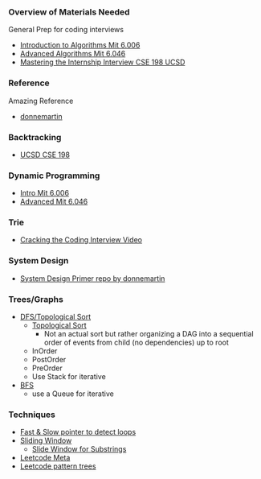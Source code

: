 ### Overview of Materials Needed
General Prep for coding interviews
- [Introduction to Algorithms Mit 6.006](https://ocw.mit.edu/courses/electrical-engineering-and-computer-science/6-006-introduction-to-algorithms-fall-2011/lecture-notes/)
- [Advanced Algorithms Mit 6.046](https://ocw.mit.edu/courses/electrical-engineering-and-computer-science/6-046j-design-and-analysis-of-algorithms-spring-2015/lecture-notes/)
- [Mastering the Internship Interview CSE 198 UCSD](https://sites.google.com/eng.ucsd.edu/cse-198-internship-interview/lecture-slides?authuser=0)

### Reference
Amazing Reference
- [donnemartin](https://github.com/donnemartin/interactive-coding-challenges)

### Backtracking
- [UCSD CSE 198](https://docs.google.com/presentation/d/1zXCtojICaUYX6z-ITDGuPzGeE4tpvaTrv0WP0IqZ-H8/present?slide=id.p)

### Dynamic Programming
- [Intro Mit 6.006](https://www.youtube.com/watch?v=OQ5jsbhAv_M&t=47s&ab_channel=MITOpenCourseWare)
- [Advanced Mit 6.046](https://www.youtube.com/watch?v=Tw1k46ywN6E&ab_channel=MITOpenCourseWare)

### Trie
- [Cracking the Coding Interview Video](https://www.youtube.com/watch?v=zIjfhVPRZCg&ab_channel=HackerRank)


### System Design
- [System Design Primer repo by donnemartin](https://github.com/donnemartin/system-design-primer)

### Trees/Graphs
 - [DFS/Topological Sort](https://www.youtube.com/watch?v=AfSk24UTFS8&ab_channel=MITOpenCourseWare)
   - [Topological Sort](https://en.wikipedia.org/wiki/Topological_sorting#:~:text=In%20computer%20science%2C%20a%20topological,before%20v%20in%20the%20ordering.)
     - Not an actual sort but rather organizing a DAG into a sequential order of events from child (no dependencies) up to root
   - InOrder
   - PostOrder
   - PreOrder
   - Use Stack for iterative
 - [BFS](youtube.com/watch?v=s-CYnVz-uh4&ab_channel=MITOpenCourseWare)
   - use a Queue for iterative

### Techniques
 - [Fast & Slow pointer to detect loops](https://hongyangyu.github.io/algorithm/2017/09/04/Fast-Pointer-and-Slow-Pointer/#:~:text=Quora%EF%BC%9A,two%20nodes%20at%20a%20time.)
 - [Sliding Window](https://www.geeksforgeeks.org/window-sliding-technique/)
   - [Slide Window for Substrings](https://medium.com/leetcode-patterns/leetcode-pattern-2-sliding-windows-for-strings-e19af105316b)
 - [Leetcode Meta](https://medium.com/leetcode-patterns/leetcode-pattern-4-meta-stuff-4ebbbef7d4c0)
 - [Leetcode pattern trees](https://medium.com/leetcode-patterns/leetcode-pattern-0-iterative-traversals-on-trees-d373568eb0ec)
